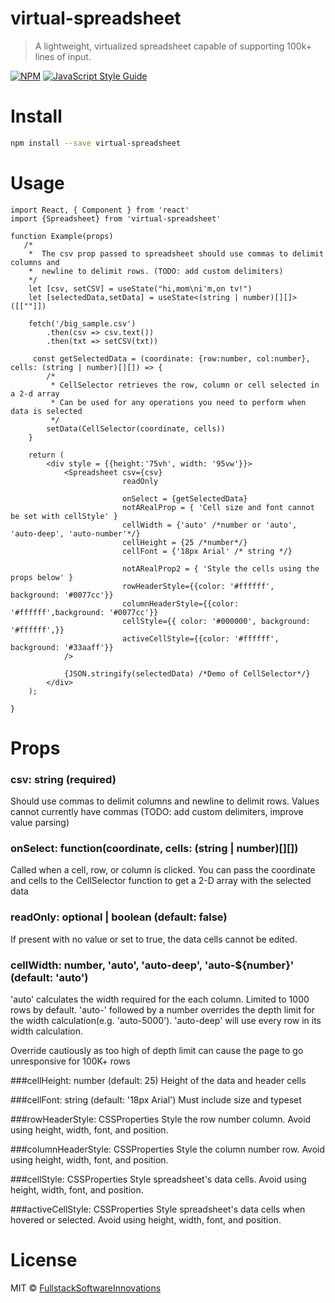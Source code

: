 # virtual-spreadsheet

> A lightweight, virtualized spreadsheet capable of supporting 100k+ lines of input.

[![NPM](https://img.shields.io/npm/v/virtual-spreadsheet.svg)](https://www.npmjs.com/package/virtual-spreadsheet) [![JavaScript Style Guide](https://img.shields.io/badge/code_style-standard-brightgreen.svg)](https://standardjs.com)

# Install

```bash
npm install --save virtual-spreadsheet
```

# Usage

```tsx
import React, { Component } from 'react'
import {Spreadsheet} from 'virtual-spreadsheet'

function Example(props)
   /*
    *  The csv prop passed to spreadsheet should use commas to delimit columns and
    *  newline to delimit rows. (TODO: add custom delimiters)
    */
    let [csv, setCSV] = useState("hi,mom\ni'm,on tv!")
    let [selectedData,setData] = useState<(string | number)[][]>([[""]])

    fetch('/big_sample.csv')
        .then(csv => csv.text())
        .then(txt => setCSV(txt))

     const getSelectedData = (coordinate: {row:number, col:number}, cells: (string | number)[][]) => {
        /*
         * CellSelector retrieves the row, column or cell selected in a 2-d array
         * Can be used for any operations you need to perform when data is selected
         */
        setData(CellSelector(coordinate, cells))
    }

    return (
        <div style = {{height:'75vh', width: '95vw'}}>
            <Spreadsheet csv={csv}
                         readOnly

                         onSelect = {getSelectedData}
                         notARealProp = { 'Cell size and font cannot be set with cellStyle' }
                         cellWidth = {'auto' /*number or 'auto', 'auto-deep', 'auto-number'*/}
                         cellHeight = {25 /*number*/}
                         cellFont = {'18px Arial' /* string */}

                         notARealProp2 = { 'Style the cells using the props below' }
                         rowHeaderStyle={{color: '#ffffff', background: '#0077cc'}}
                         columnHeaderStyle={{color: '#ffffff',background: '#0077cc'}}
                         cellStyle={{ color: '#000000', background: '#ffffff',}}
                         activeCellStyle={{color: '#ffffff', background: '#33aaff'}}
            />
          
			{JSON.stringify(selectedData) /*Demo of CellSelector*/}
        </div>
    );
  
}
```

# Props
### csv: string (required)
Should use commas to delimit columns and newline to delimit rows. 
Values cannot currently have commas (TODO: add custom delimiters, improve value parsing)

### onSelect: function(coordinate, cells: (string | number)[][])
Called when a cell, row, or column is clicked. You can pass the coordinate and cells to the CellSelector function to get a 2-D array with the selected data
		
### readOnly: optional | boolean (default: false)
If present with no value or set to true, the data cells cannot be edited.

### cellWidth: number, 'auto', 'auto-deep', 'auto-${number}' (default: 'auto')
'auto' calculates the width required for the each column. Limited to 1000 rows by default.
'auto-' followed by a number overrides the depth limit for the width calculation(e.g. 'auto-5000'). 
'auto-deep' will use every row in its width calculation. 

Override cautiously as too high of depth limit can cause the page to go unresponsive for 100K+ rows

###cellHeight: number (default: 25)
Height of the data and header cells

###cellFont: string (default: '18px Arial')
Must include size and typeset

###rowHeaderStyle: CSSProperties
Style the row number column. Avoid using height, width, font, and position.

###columnHeaderStyle: CSSProperties
Style the column number row. Avoid using height, width, font, and position.

###cellStyle: CSSProperties
Style spreadsheet's data cells. Avoid using height, width, font, and position.

###activeCellStyle: CSSProperties
Style spreadsheet's data cells when hovered or selected. Avoid using height, width, font, and position.


# License

MIT © [FullstackSoftwareInnovations](https://github.com/FullstackSoftwareInnovations)
